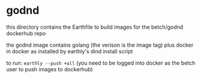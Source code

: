 # godnd

this directory contains the Earthfile to build images for the betch/godnd dockerhub repo

the godnd image contains golang (the verison is the image tag) plus docker in docker as installed by earthly's dind install script 

to run: `earthly --push +all`
(you need to be logged into docker as the betch user to push images to dockerhub)
